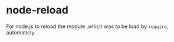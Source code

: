 node-reload
===========

For node.js to reload the module ,which was to be load by `require`, automaticly.
